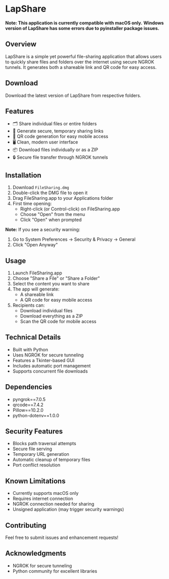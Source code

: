 # LapShare

**Note: This application is currently compatible with macOS only.**
**Windows version of **LapShare** has some errors due to pyinstaller package issues.**

## Overview
LapShare is a simple yet powerful file-sharing application that allows users to quickly share files and folders over the internet using secure NGROK tunnels. It generates both a shareable link and QR code for easy access.

## Download
Download the latest version of LapShare from respective folders.


## Features
- 🗂️ Share individual files or entire folders
- 🔗 Generate secure, temporary sharing links
- 📱 QR code generation for easy mobile access
- 🖥️ Clean, modern user interface
- 📦 Download files individually or as a ZIP
- 🔒 Secure file transfer through NGROK tunnels

## Installation
1. Download `FileSharing.dmg`
2. Double-click the DMG file to open it
3. Drag FileSharing.app to your Applications folder
4. First time opening:
   - Right-click (or Control-click) on FileSharing.app
   - Choose "Open" from the menu
   - Click "Open" when prompted

**Note:** If you see a security warning:
1. Go to System Preferences → Security & Privacy → General
2. Click "Open Anyway"

## Usage
1. Launch FileSharing.app
2. Choose "Share a File" or "Share a Folder"
3. Select the content you want to share
4. The app will generate:
   - A shareable link
   - A QR code for easy mobile access
5. Recipients can:
   - Download individual files
   - Download everything as a ZIP
   - Scan the QR code for mobile access

## Technical Details
- Built with Python
- Uses NGROK for secure tunneling
- Features a Tkinter-based GUI
- Includes automatic port management
- Supports concurrent file downloads

## Dependencies
- pyngrok==7.0.5
- qrcode==7.4.2
- Pillow==10.2.0
- python-dotenv==1.0.0

## Security Features
- Blocks path traversal attempts
- Secure file serving
- Temporary URL generation
- Automatic cleanup of temporary files
- Port conflict resolution

## Known Limitations
- Currently supports macOS only
- Requires internet connection
- NGROK connection needed for sharing
- Unsigned application (may trigger security warnings)

## Contributing
Feel free to submit issues and enhancement requests!



## Acknowledgments
- NGROK for secure tunneling
- Python community for excellent libraries
